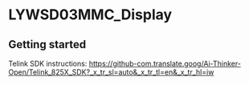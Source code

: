 # LYWSD03MMC_Display



## Getting started

Telink SDK instructions:
https://github-com.translate.goog/Ai-Thinker-Open/Telink_825X_SDK?_x_tr_sl=auto&_x_tr_tl=en&_x_tr_hl=iw